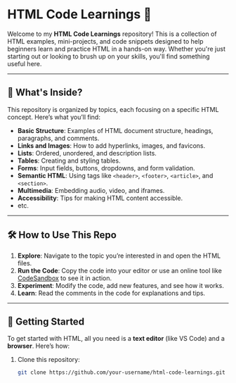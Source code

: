 # HTML Code Learnings 🚀

Welcome to my **HTML Code Learnings** repository! This is a collection of HTML examples, mini-projects, and code snippets designed to help beginners learn and practice HTML in a hands-on way. Whether you're just starting out or looking to brush up on your skills, you'll find something useful here.

---

## 📂 What's Inside?

This repository is organized by topics, each focusing on a specific HTML concept. Here’s what you’ll find:

- **Basic Structure**: Examples of HTML document structure, headings, paragraphs, and comments.  
- **Links and Images**: How to add hyperlinks, images, and favicons.  
- **Lists**: Ordered, unordered, and description lists.  
- **Tables**: Creating and styling tables.  
- **Forms**: Input fields, buttons, dropdowns, and form validation.  
- **Semantic HTML**: Using tags like `<header>`, `<footer>`, `<article>`, and `<section>`.  
- **Multimedia**: Embedding audio, video, and iframes.  
- **Accessibility**: Tips for making HTML content accessible.  
- etc.
  
---

## 🛠️ How to Use This Repo

1. **Explore**: Navigate to the topic you’re interested in and open the HTML files.  
2. **Run the Code**: Copy the code into your editor or use an online tool like [CodeSandbox](https://codesandbox.io) to see it in action.  
3. **Experiment**: Modify the code, add new features, and see how it works.  
4. **Learn**: Read the comments in the code for explanations and tips.  

---

## 🚀 Getting Started

To get started with HTML, all you need is a **text editor** (like VS Code) and a **browser**. Here’s how:

1. Clone this repository:  
   ```bash
   git clone https://github.com/your-username/html-code-learnings.git
